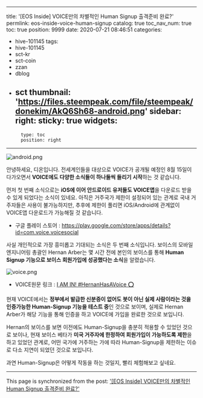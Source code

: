 
---
title: '[EOS Inside] VOICE만의 차별적인 Human Signup 출격준비 완료?'
permlink: eos-inside-voice-human-signup
catalog: true
toc_nav_num: true
toc: true
position: 9999
date: 2020-07-21 08:46:51
categories:
- hive-101145
tags:
- hive-101145
- sct-kr
- sct-coin
- zzan
- dblog
- sct
thumbnail: 'https://files.steempeak.com/file/steempeak/donekim/AkQ6Sh68-android.png'
sidebar:
    right:
        sticky: true
widgets:
    -
        type: toc
        position: right
---


![android.png](https://files.steempeak.com/file/steempeak/donekim/AkQ6Sh68-android.png)

안녕하세요, 디온입니다. 전세계인들을 대상으로 VOICE가 공개될 예정인 8월 15일이 다가오면서 **VOICE에도 다양한 소식들이 하나둘씩 들리기 시작**하는 것 같습니다. 

먼저 첫 번째 소식으로는 **iOS에 이어 안드로이드 유저들도 VOICE앱**을 다운로드 받을 수 있게 되었다는 소식이 있네요. 아직은 거주국가 제한이 설정되어 있는 관계로 국내 거주자들은 사용이 불가능하지만, 추후에 제한이 풀리면 iOS/Android에 관계없이 VOICE앱 다운로드가 가능해질 것 같습니다.

- 구글 플레이 스토어 : https://play.google.com/store/apps/details?id=com.voice.voicesocial

사실 개인적으로 가장 흥미롭고 기대되는 소식은 두 번째 소식입니다. 보이스의 모바일 엔지니어링 총괄인 Hernan Arber는 몇 시간 전에 본인의 보이스를 통해 **Human Signup 기능으로 보이스 회원가입에 성공했다는 소식**을 알렸습니다. 

![voice.png](https://files.steempeak.com/file/steempeak/donekim/WmfK09SW-voice.png)

- VOICE원문 링크 : [I AM IN! #HernanHasAVoice ⭕️](https://app.voice.com/post/@hernan/i-am-in-hernanhasavoice--1595278567-704)

현재 VOICE에서는 **정부에서 발급한 신분증이 없어도 봇이 아닌 실제 사람이라는 것을 인증가능한 Human-Signup 기능을 테스트 중**인 것으로 보이며, 실제로 Hernan Arber가 해당 기능을 통해 인증을 하고 VOICE에 가입을 완료한 것으로 보입니다.

Hernan의 보이스를 보면 이전에도 Human-Signup을 충분히 적용할 수 있었던 것으로 보이나, 현재 보이스 베타가 **미국 거주자에 한정하여 회원가입이 가능하도록 제한**을 하고 있었던 관계로, 어떤 국가에 거주하는 가에 따라 Human-Signup을 제한하는 이슈로 다소 지연이 되었던 것으로 보입니다.

과연 Human-Signup은 어떻게 작동을 하는 것일지, 빨리 체험해보고 싶네요.

- - -

This page is synchronized from the post: ['[EOS Inside] VOICE만의 차별적인 Human Signup 출격준비 완료?'](https://steemit.com/@donekim/eos-inside-voice-human-signup)
